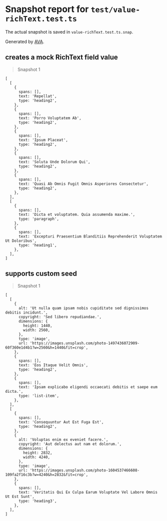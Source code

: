 # Snapshot report for `test/value-richText.test.ts`

The actual snapshot is saved in `value-richText.test.ts.snap`.

Generated by [AVA](https://avajs.dev).

## creates a mock RichText field value

> Snapshot 1

    [
      [
        {
          spans: [],
          text: 'Repellat',
          type: 'heading2',
        },
        {
          spans: [],
          text: 'Porro Voluptatem Ab',
          type: 'heading2',
        },
        {
          spans: [],
          text: 'Ipsum Placeat',
          type: 'heading2',
        },
        {
          spans: [],
          text: 'Soluta Unde Dolorum Qui',
          type: 'heading2',
        },
        {
          spans: [],
          text: 'Quasi Ab Omnis Fugit Omnis Asperiores Consectetur',
          type: 'heading2',
        },
      ],
      [
        {
          spans: [],
          text: 'Dicta et voluptatem. Quia assumenda maxime.',
          type: 'paragraph',
        },
        {
          spans: [],
          text: 'Excepturi Praesentium Blanditiis Reprehenderit Voluptatem Ut Doloribus',
          type: 'heading1',
        },
      ],
    ]

## supports custom seed

> Snapshot 1

    [
      [
        {
          alt: 'Ut nulla quam ipsam nobis cupiditate sed dignissimos debitis incidunt.',
          copyright: 'Sed libero repudiandae.',
          dimensions: {
            height: 1440,
            width: 2560,
          },
          type: 'image',
          url: 'https://images.unsplash.com/photo-1497436072909-60f360e1d4b1?w=2560&h=1440&fit=crop',
        },
        {
          spans: [],
          text: 'Eos Itaque Velit Omnis',
          type: 'heading2',
        },
        {
          spans: [],
          text: 'Ipsam explicabo eligendi occaecati debitis et saepe eum dicta.',
          type: 'list-item',
        },
      ],
      [
        {
          spans: [],
          text: 'Consequuntur Aut Est Fuga Est',
          type: 'heading2',
        },
        {
          alt: 'Voluptas enim ex eveniet facere.',
          copyright: 'Aut delectus aut nam et dolorum.',
          dimensions: {
            height: 2832,
            width: 4240,
          },
          type: 'image',
          url: 'https://images.unsplash.com/photo-1604537466608-109fa2f16c3b?w=4240&h=2832&fit=crop',
        },
        {
          spans: [],
          text: 'Veritatis Qui Ex Culpa Earum Voluptate Vel Labore Omnis Ut Est Sunt',
          type: 'heading3',
        },
      ],
    ]
